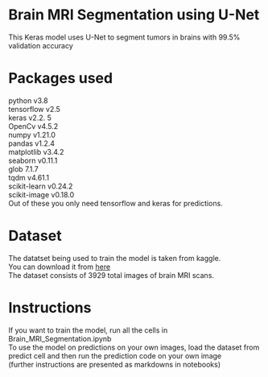 # Brain MRI Segmentation using U-Net

This Keras model uses U-Net to segment tumors in brains with 99.5% validation accuracy
# Packages used

python v3.8  
tensorflow v2.5  
keras v2.2. 5  
OpenCv v4.5.2  
numpy v1.21.0  
pandas v1.2.4  
matplotlib v3.4.2  
seaborn v0.11.1  
glob 7.1.7  
tqdm v4.61.1  
scikit-learn v0.24.2  
scikit-image v0.18.0  
Out of these you only need tensorflow and keras for predictions.  

# Dataset
The datatset being used to train the model is taken from kaggle.  
You can download it from [here](https://www.kaggle.com/mateuszbuda/lgg-mri-segmentationt)  
The dataset consists of 3929 total images of brain MRI scans.  


# Instructions

If you want to train the model, run all the cells in Brain_MRI_Segmentation.ipynb  
To use the model on predictions on your own images, load the dataset from predict cell and then run the prediction code on your own image  
(further instructions are presented as markdowns in notebooks)  
